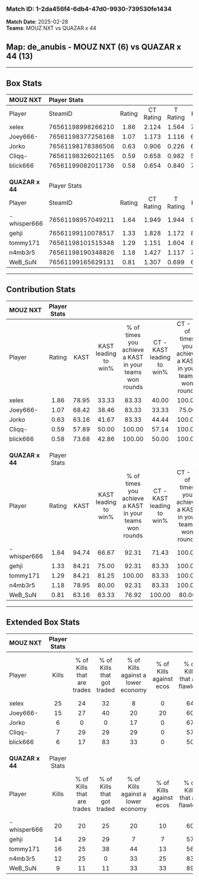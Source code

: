 ### Match ID: 1-2da456f4-6db4-47d0-9930-739530fe1434  
**Match Date**: 2025-02-28  
**Teams**: MOUZ NXT vs QUAZAR x 44  

## **Map**: de_anubis - MOUZ NXT (6) vs QUAZAR x 44 (13)  
---  

## Box Stats  

| **MOUZ NXT**    | Player Stats      |        |           |          |       |       |       |         |        |      |     |
| :- | :- | :-: | :-: | :-: | :-: | :-: | :-: | :-: | :-: | :-: | :-: |
| Player          | SteamID           | Rating | CT Rating | T Rating | KAST  |  ADR  | Kills | Assists | Deaths | K/D  | HS% |
| xelex           | 76561198998266210 |  1.86  |   2.124   |  1.564   | 78.95 | 134.8 |  25   |    3    |   13   | 1.92 | 72  |
| Joey666-        | 76561198377256168 |  1.07  |   1.173   |  1.116   | 68.42 | 68.1  |  15   |    5    |   15   | 1.00 | 40  |
| Jorko           | 76561198178386506 |  0.63  |   0.906   |  0.226   | 63.16 | 43.8  |   6   |    5    |   12   | 0.50 | 50  |
| Cliqq-          | 76561198326021165 |  0.59  |   0.658   |  0.982   | 57.89 | 63.5  |   7   |    7    |   16   | 0.44 | 28  |
| blick666        | 76561199082011736 |  0.58  |   0.654   |  0.840   | 73.68 | 44.8  |   6   |    3    |   16   | 0.38 | 66  |
|                 |                   |        |           |          |       |       |       |         |        |      |     |
|                 |                   |        |           |          |       |       |       |         |        |      |     |
|                 |                   |        |           |          |       |       |       |         |        |      |     |
| **QUAZAR x 44** | Player Stats      |        |           |          |       |       |       |         |        |      |     |
| Player          | SteamID           | Rating | CT Rating | T Rating | KAST  |  ADR  | Kills | Assists | Deaths | K/D  | HS% |
| -whisper666     | 76561198957049211 |  1.64  |   1.949   |  1.944   | 94.74 | 101.4 |  20   |    4    |   13   | 1.54 | 65  |
| gehji           | 76561199110078517 |  1.33  |   1.828   |  1.172   | 84.21 | 87.9  |  14   |    8    |   11   | 1.27 | 42  |
| tommy171        | 76561198101515348 |  1.29  |   1.151   |  1.604   | 84.21 | 81.8  |  16   |    9    |   15   | 1.07 | 43  |
| n4mb3r5         | 76561198190348826 |  1.18  |   1.427   |  1.117   | 78.95 | 73.5  |  12   |    7    |   10   | 1.20 | 58  |
| WeB_SuN         | 76561199165629131 |  0.81  |   1.307   |  0.699   | 63.16 | 53.6  |   9   |    3    |   11   | 0.82 | 44  |
---  

## Contribution Stats  

| **MOUZ NXT**    | Player Stats |       |                      |                                                        |                           |                                                             |                          |                                                            |
| :- | :-: | :-: | :-: | :-: | :-: | :-: | :-: | :-: |
| Player          |    Rating    | KAST  | KAST leading to win% | % of times you achieve a KAST in your teams won rounds | CT - KAST leading to win% | CT - % of times you achieve a KAST in your teams won rounds | T - KAST leading to win% | T - % of times you achieve a KAST in your teams won rounds |
| xelex           |     1.86     | 78.95 |        33.33         |                         83.33                          |           40.00           |                           100.00                            |          20.00           |                           50.00                            |
| Joey666-        |     1.07     | 68.42 |        38.46         |                         83.33                          |           33.33           |                            75.00                            |          50.00           |                           100.00                           |
| Jorko           |     0.63     | 63.16 |        41.67         |                         83.33                          |           44.44           |                           100.00                            |          33.33           |                           50.00                            |
| Cliqq-          |     0.59     | 57.89 |        50.00         |                         100.00                         |           57.14           |                           100.00                            |          40.00           |                           100.00                           |
| blick666        |     0.58     | 73.68 |        42.86         |                         100.00                         |           50.00           |                           100.00                            |          33.33           |                           100.00                           |
|                 |              |       |                      |                                                        |                           |                                                             |                          |                                                            |
|                 |              |       |                      |                                                        |                           |                                                             |                          |                                                            |
|                 |              |       |                      |                                                        |                           |                                                             |                          |                                                            |
| **QUAZAR x 44** | Player Stats |       |                      |                                                        |                           |                                                             |                          |                                                            |
| Player          |    Rating    | KAST  | KAST leading to win% | % of times you achieve a KAST in your teams won rounds | CT - KAST leading to win% | CT - % of times you achieve a KAST in your teams won rounds | T - KAST leading to win% | T - % of times you achieve a KAST in your teams won rounds |
| -whisper666     |     1.64     | 94.74 |        66.67         |                         92.31                          |           71.43           |                           100.00                            |          63.64           |                           87.50                            |
| gehji           |     1.33     | 84.21 |        75.00         |                         92.31                          |           83.33           |                           100.00                            |          70.00           |                           87.50                            |
| tommy171        |     1.29     | 84.21 |        81.25         |                         100.00                         |           83.33           |                           100.00                            |          80.00           |                           100.00                           |
| n4mb3r5         |     1.18     | 78.95 |        80.00         |                         92.31                          |           83.33           |                           100.00                            |          77.78           |                           87.50                            |
| WeB_SuN         |     0.81     | 63.16 |        83.33         |                         76.92                          |          100.00           |                            80.00                            |          75.00           |                           75.00                            |
---  

## Extended Box Stats  

| **MOUZ NXT**    | Player Stats |                            |                            |                                    |                         |                              |                                 |        |                             |                                     |                          |                               |                            |
| :- | :-: | :-: | :-: | :-: | :-: | :-: | :-: | :-: | :-: | :-: | :-: | :-: | :-: |
| Player          |    Kills     | % of Kills that are trades | % of Kills that got traded | % of Kills against a lower economy | % of Kills against ecos | % of Kills that are flawless | % of Kills that are close duels | Deaths | % of Deaths that get traded | % of Deaths against a lower economy | % of Deaths against ecos | % of Deaths that are flawless | % of Deaths that are close |
| xelex           |      25      |             24             |             32             |                 8                  |            0            |              64              |                4                |   13   |             15              |                 23                  |            8             |              69               |             15             |
| Joey666-        |      15      |             27             |             40             |                 20                 |           20            |              60              |                0                |   15   |             20              |                 20                  |            7             |              53               |             0              |
| Jorko           |      6       |             0              |             0              |                 17                 |            0            |              67              |                0                |   12   |              8              |                 17                  |            0             |              67               |             8              |
| Cliqq-          |      7       |             29             |             29             |                 29                 |            0            |              57              |                0                |   16   |             31              |                 19                  |            6             |              63               |             0              |
| blick666        |      6       |             17             |             83             |                 33                 |            0            |              50              |               17                |   16   |             31              |                 13                  |            0             |              69               |             0              |
|                 |              |                            |                            |                                    |                         |                              |                                 |        |                             |                                     |                          |                               |                            |
|                 |              |                            |                            |                                    |                         |                              |                                 |        |                             |                                     |                          |                               |                            |
|                 |              |                            |                            |                                    |                         |                              |                                 |        |                             |                                     |                          |                               |                            |
| **QUAZAR x 44** | Player Stats |                            |                            |                                    |                         |                              |                                 |        |                             |                                     |                          |                               |                            |
| Player          |    Kills     | % of Kills that are trades | % of Kills that got traded | % of Kills against a lower economy | % of Kills against ecos | % of Kills that are flawless | % of Kills that are close duels | Deaths | % of Deaths that get traded | % of Deaths against a lower economy | % of Deaths against ecos | % of Deaths that are flawless | % of Deaths that are close |
| -whisper666     |      20      |             20             |             25             |                 20                 |           10            |              60              |               10                |   13   |             54              |                 23                  |            0             |              69               |             0              |
| gehji           |      14      |             29             |             29             |                 7                  |            7            |              57              |                0                |   11   |             27              |                 18                  |            0             |              73               |             0              |
| tommy171        |      16      |             25             |             38             |                 44                 |           13            |              56              |                6                |   15   |             33              |                 27                  |            7             |              60               |             7              |
| n4mb3r5         |      12      |             25             |             0              |                 33                 |           25            |              83              |                0                |   10   |             20              |                 20                  |            0             |              50               |             10             |
| WeB_SuN         |      9       |             11             |             11             |                 33                 |           33            |              89              |                0                |   11   |             36              |                 36                  |            9             |              55               |             0              |
